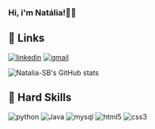 ### Hi, i'm Natália!👩‍💻
## 🔗 Links
[![linkedin](https://img.shields.io/badge/linkedin-0A66C2?style=for-the-badge&logo=linkedin&logoColor=white)](https://www.linkedin.com/in/batistanatalia/)
[![gmail](https://img.shields.io/badge/Gmail-D14836?style=for-the-badge&logo=gmail&logoColor=white)](natalia.batista@dcomp.ufs.br)

![Natalia-SB's GitHub stats](https://github-readme-stats.vercel.app/api?username=Natalia-SB&show_icons=true&rank_icon=github&theme=tokyonight)

## 🚀 Hard Skills
![python](https://img.shields.io/badge/Python-14354C?style=for-the-badge&logo=python&logoColor=white)
![Java](https://img.shields.io/badge/Java-ED8B00?style=for-the-badge&logo=openjdk&logoColor=white)
![mysql](https://img.shields.io/badge/MySQL-00000F?style=for-the-badge&logo=mysql&logoColor=white)
![html5](https://img.shields.io/badge/HTML5-E34F26?style=for-the-badge&logo=html5&logoColor=white)
![css3](https://img.shields.io/badge/CSS3-1572B6?style=for-the-badge&logo=css3&logoColor=white)


<!--

![Top Langs](https://github-readme-stats.vercel.app/api/top-langs/?username=Natalia-SB&layout=compact)

**Natalia-SB/Natalia-SB** is a ✨ _special_ ✨ repository because its `README.md` (this file) appears on your GitHub profile.

Here are some ideas to get you started:

- 🔭 I’m currently working on ...
- 🌱 I’m currently learning ...
- 👯 I’m looking to collaborate on ...
- 🤔 I’m looking for help with ...
- 💬 Ask me about ...
- 📫 How to reach me: ...
- 😄 Pronouns: ...
- ⚡ Fun fact: ...
-->
